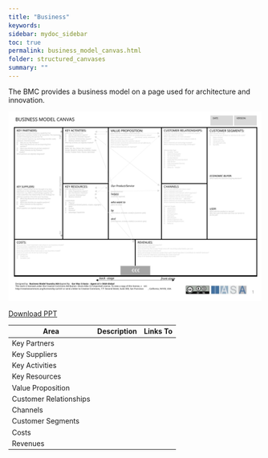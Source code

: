 ```yaml
---
title: "Business"
keywords: 
sidebar: mydoc_sidebar
toc: true
permalink: business_model_canvas.html
folder: structured_canvases
summary: ""
---
```


The BMC provides a business model on a page used for architecture and innovation.

![image001](media/business_model_canvas001.svg)

[Download PPT](media/ppt/business_model_canvas.ppt)


| Area | Description | Links To |
| --- | --- | --- |
| Key Partners |   |   |
| Key Suppliers |   |   |
| Key Activities |   |   |
| Key Resources |   |   |
| Value Proposition |   |   |
| Customer Relationships |   |   |
| Channels |   |   |
| Customer Segments |   |   |
| Costs |   |   |
| Revenues |   |   |